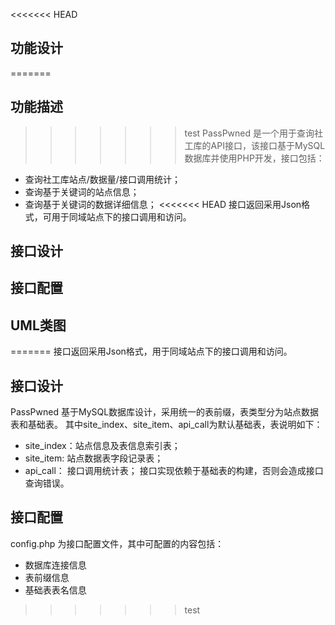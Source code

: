 <<<<<<< HEAD
## 功能设计
=======
## 功能描述
>>>>>>> test
PassPwned 是一个用于查询社工库的API接口，该接口基于MySQL数据库并使用PHP开发，接口包括：
* 查询社工库站点/数据量/接口调用统计；
* 查询基于关键词的站点信息；
* 查询基于关键词的数据详细信息；
<<<<<<< HEAD
接口返回采用Json格式，可用于同域站点下的接口调用和访问。

## 接口设计

## 接口配置

## UML类图
=======
接口返回采用Json格式，用于同域站点下的接口调用和访问。

## 接口设计
PassPwned 基于MySQL数据库设计，采用统一的表前缀，表类型分为站点数据表和基础表。
其中site_index、site_item、api_call为默认基础表，表说明如下：
* site_index：站点信息及表信息索引表；
* site_item: 站点数据表字段记录表；
* api_call： 接口调用统计表；
接口实现依赖于基础表的构建，否则会造成接口查询错误。

## 接口配置
config.php 为接口配置文件，其中可配置的内容包括：
* 数据库连接信息
* 表前缀信息
* 基础表表名信息
>>>>>>> test
